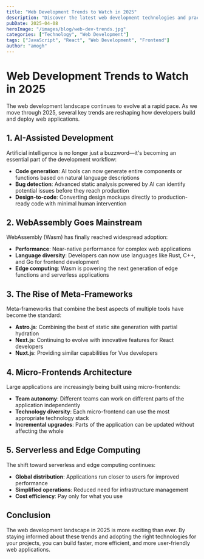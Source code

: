 ```yaml
---
title: "Web Development Trends to Watch in 2025"
description: "Discover the latest web development technologies and practices that are shaping the digital landscape in 2025."
pubDate: 2025-04-08
heroImage: "/images/blog/web-dev-trends.jpg"
categories: ["Technology", "Web Development"]
tags: ["JavaScript", "React", "Web Development", "Frontend"]
author: "amogh"
---
```


# Web Development Trends to Watch in 2025

The web development landscape continues to evolve at a rapid pace. As we move through 2025, several key trends are reshaping how developers build and deploy web applications.

## 1. AI-Assisted Development

Artificial intelligence is no longer just a buzzword—it's becoming an essential part of the development workflow:

- **Code generation**: AI tools can now generate entire components or functions based on natural language descriptions
- **Bug detection**: Advanced static analysis powered by AI can identify potential issues before they reach production
- **Design-to-code**: Converting design mockups directly to production-ready code with minimal human intervention

## 2. WebAssembly Goes Mainstream

WebAssembly (Wasm) has finally reached widespread adoption:

- **Performance**: Near-native performance for complex web applications
- **Language diversity**: Developers can now use languages like Rust, C++, and Go for frontend development
- **Edge computing**: Wasm is powering the next generation of edge functions and serverless applications

## 3. The Rise of Meta-Frameworks

Meta-frameworks that combine the best aspects of multiple tools have become the standard:

- **Astro.js**: Combining the best of static site generation with partial hydration
- **Next.js**: Continuing to evolve with innovative features for React developers
- **Nuxt.js**: Providing similar capabilities for Vue developers

## 4. Micro-Frontends Architecture

Large applications are increasingly being built using micro-frontends:

- **Team autonomy**: Different teams can work on different parts of the application independently
- **Technology diversity**: Each micro-frontend can use the most appropriate technology stack
- **Incremental upgrades**: Parts of the application can be updated without affecting the whole

## 5. Serverless and Edge Computing

The shift toward serverless and edge computing continues:

- **Global distribution**: Applications run closer to users for improved performance
- **Simplified operations**: Reduced need for infrastructure management
- **Cost efficiency**: Pay only for what you use

## Conclusion

The web development landscape in 2025 is more exciting than ever. By staying informed about these trends and adopting the right technologies for your projects, you can build faster, more efficient, and more user-friendly web applications.
